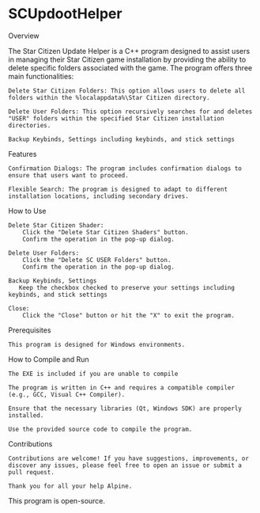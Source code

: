 # SCUpdootHelper
Overview

The Star Citizen Update Helper is a C++ program designed to assist users in managing their Star Citizen game installation by providing the ability to delete specific folders associated with the game. The program offers three main functionalities:

    Delete Star Citizen Folders: This option allows users to delete all folders within the %localappdata%\Star Citizen directory.

    Delete User Folders: This option recursively searches for and deletes "USER" folders within the specified Star Citizen installation directories.

    Backup Keybinds, Settings including keybinds, and stick settings

Features

    Confirmation Dialogs: The program includes confirmation dialogs to ensure that users want to proceed.

    Flexible Search: The program is designed to adapt to different installation locations, including secondary drives.

How to Use

    Delete Star Citizen Shader:
        Click the "Delete Star Citizen Shaders" button.
        Confirm the operation in the pop-up dialog.

    Delete User Folders:
        Click the "Delete SC USER Folders" button.
        Confirm the operation in the pop-up dialog.
    
    Backup Keybinds, Settings
       Keep the checkbox checked to preserve your settings including keybinds, and stick settings
       
    Close:
        Click the "Close" button or hit the "X" to exit the program.

Prerequisites

    This program is designed for Windows environments.


How to Compile and Run

    The EXE is included if you are unable to compile
    
    The program is written in C++ and requires a compatible compiler (e.g., GCC, Visual C++ Compiler).

    Ensure that the necessary libraries (Qt, Windows SDK) are properly installed.

    Use the provided source code to compile the program.

Contributions

    Contributions are welcome! If you have suggestions, improvements, or discover any issues, please feel free to open an issue or submit a pull request.

    Thank you for all your help Alpine.

This program is open-source.
